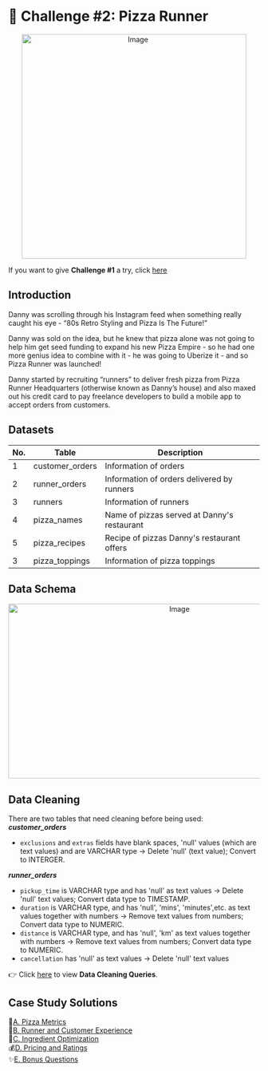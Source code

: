 # 🍕 Challenge #2: Pizza Runner
<p align="center">
<img src="https://8weeksqlchallenge.com/images/case-study-designs/2.png" alt="Image" width="450" height="450">

If you want to give **Challenge #1** a try, click [here](https://8weeksqlchallenge.com/case-study-2/)

## Introduction
Danny was scrolling through his Instagram feed when something really caught his eye - “80s Retro Styling and Pizza Is The Future!”

Danny was sold on the idea, but he knew that pizza alone was not going to help him get seed funding to expand his new Pizza Empire - so he had one more genius idea to combine with it - he was going to Uberize it - and so Pizza Runner was launched!

Danny started by recruiting “runners” to deliver fresh pizza from Pizza Runner Headquarters (otherwise known as Danny’s house) and also maxed out his credit card to pay freelance developers to build a mobile app to accept orders from customers.

## Datasets 

| No. | Table  | Description |
|----|---------|------------|
| 1  | customer_orders   | Information of orders |
| 2  | runner_orders    | Information of orders delivered by runners |
| 3  | runners | Information of runners |
| 4  | pizza_names | Name of pizzas served at Danny's restaurant |
| 5  | pizza_recipes | Recipe of pizzas Danny's restaurant offers |
| 3  | pizza_toppings | Information of pizza toppings |

## Data Schema
<p align="center">
<img src="https://github.com/user-attachments/assets/15577c4f-27e3-4ef5-854e-d329a25a3792" alt="Image" width="670" height="350">

## Data Cleaning
There are two tables that need cleaning before being used:\
**_customer_orders_**
- `exclusions` and `extras` fields have blank spaces, 'null' values (which are text values) and are VARCHAR type -> Delete 'null' (text value); Convert to INTERGER.

**_runner_orders_**
- `pickup_time` is VARCHAR type and has 'null' as text values -> Delete 'null' text values; Convert data type to TIMESTAMP.
- `duration` is VARCHAR type, and has 'null', 'mins', 'minutes',etc. as text values together with numbers -> Remove text values from numbers; Convert data type to NUMERIC.
- `distance` is VARCHAR type, and has 'null', 'km' as text values together with numbers -> Remove text values from numbers; Convert data type to NUMERIC.
- `cancellation` has 'null' as text values -> Delete 'null' text values 

👉 Click [here](https://github.com/PHAMTHUYDUYEN/8-week-SQL-Challenge/blob/0efcbfcb2d437556138567d9860a608ebaf2ffa9/Challenge%20%232%20-%20Pizza%20Runner/0.%20DATA%20CLEANING.md) to view **Data Cleaning Queries**.

## Case Study Solutions
🍕[A. Pizza Metrics](https://github.com/PHAMTHUYDUYEN/8-week-SQL-Challenge/blob/0efcbfcb2d437556138567d9860a608ebaf2ffa9/Challenge%20%232%20-%20Pizza%20Runner/A.%20PIZZA%20METRICS.md)\
🏃[B. Runner and Customer Experience](https://github.com/PHAMTHUYDUYEN/8-week-SQL-Challenge/blob/0efcbfcb2d437556138567d9860a608ebaf2ffa9/Challenge%20%232%20-%20Pizza%20Runner/B.%20RUNNER%20AND%20CUSTOMERS%20EXPERIENCE.md)\
🥓[C. Ingredient Optimization](https://github.com/PHAMTHUYDUYEN/8-week-SQL-Challenge/blob/0efcbfcb2d437556138567d9860a608ebaf2ffa9/Challenge%20%232%20-%20Pizza%20Runner/C.%20INGREDIENT%20OPTIMIZATION.md)\
💰[D. Pricing and Ratings](https://github.com/PHAMTHUYDUYEN/8-week-SQL-Challenge/blob/0efcbfcb2d437556138567d9860a608ebaf2ffa9/Challenge%20%232%20-%20Pizza%20Runner/D.%20PRICING%20AND%20RATINGS.md)\
✨[E. Bonus Questions](https://github.com/PHAMTHUYDUYEN/8-week-SQL-Challenge/blob/0efcbfcb2d437556138567d9860a608ebaf2ffa9/Challenge%20%232%20-%20Pizza%20Runner/E.%20BONUS%20QUESTIONS.md)

